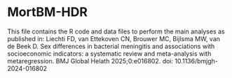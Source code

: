 # MortBM-HDR
This file contains the R code and data files to perform the main analyses as published in:
Liechti FD, van Ettekoven CN, Brouwer MC, Bijlsma MW, van de Beek D. Sex differences in bacterial meningitis and associations with socioeconomic indicators: a systematic review and meta-analysis with metaregression. BMJ Global Helath 2025;0:e016802. doi: 10.1136/bmjgh-2024-016802

